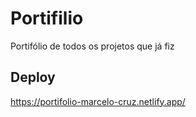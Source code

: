 # Portifilio
Portifólio de todos os projetos que já fiz

## Deploy
https://portifolio-marcelo-cruz.netlify.app/
